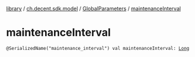 [library](../../index.md) / [ch.decent.sdk.model](../index.md) / [GlobalParameters](index.md) / [maintenanceInterval](./maintenance-interval.md)

# maintenanceInterval

`@SerializedName("maintenance_interval") val maintenanceInterval: `[`Long`](https://kotlinlang.org/api/latest/jvm/stdlib/kotlin/-long/index.html)